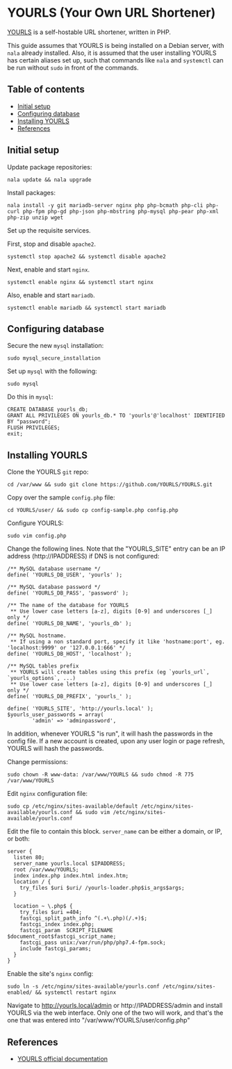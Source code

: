 # YOURLS (Your Own URL Shortener)

[YOURLS](https://github.com/YOURLS/YOURLS) is a self-hostable URL shortener, written in PHP.

This guide assumes that YOURLS is being installed on a Debian server, with `nala` already installed. Also, it is assumed that the user installing YOURLS has certain aliases set up, such that commands like `nala` and `systemctl` can be run without `sudo` in front of the commands.

## Table of contents

- [Initial setup](#initial-setup)
- [Configuring database](#configuring-database)
- [Installing YOURLS](#installing-yourls)
- [References](#references)

## Initial setup

Update package repositories:

```
nala update && nala upgrade
```

Install packages:

```
nala install -y git mariadb-server nginx php php-bcmath php-cli php-curl php-fpm php-gd php-json php-mbstring php-mysql php-pear php-xml php-zip unzip wget
```

Set up the requisite services.

First, stop and disable `apache2`.

```
systemctl stop apache2 && systemctl disable apache2
```

Next, enable and start `nginx`.

```
systemctl enable nginx && systemctl start nginx
```

Also, enable and start `mariadb`.

```
systemctl enable mariadb && systemctl start mariadb
```

## Configuring database

Secure the new `mysql` installation:

```
sudo mysql_secure_installation
```

Set up `mysql` with the following:

```
sudo mysql
```

Do this in `mysql`:

```
CREATE DATABASE yourls_db;
GRANT ALL PRIVILEGES ON yourls_db.* TO 'yourls'@'localhost' IDENTIFIED BY "password";
FLUSH PRIVILEGES;
exit;
```

## Installing YOURLS

Clone the YOURLS `git` repo:

```
cd /var/www && sudo git clone https://github.com/YOURLS/YOURLS.git
```

Copy over the sample `config.php` file:

```
cd YOURLS/user/ && sudo cp config-sample.php config.php
```

Configure YOURLS:

```
sudo vim config.php
```

Change the following lines. Note that the "YOURLS_SITE" entry can be an IP address (http://IPADDRESS) if DNS is not configured:

```
/** MySQL database username */
define( 'YOURLS_DB_USER', 'yourls' );

/** MySQL database password */
define( 'YOURLS_DB_PASS', 'password' );

/** The name of the database for YOURLS
 ** Use lower case letters [a-z], digits [0-9] and underscores [_] only */
define( 'YOURLS_DB_NAME', 'yourls_db' );

/** MySQL hostname.
 ** If using a non standard port, specify it like 'hostname:port', eg. 'localhost:9999' or '127.0.0.1:666' */
define( 'YOURLS_DB_HOST', 'localhost' );

/** MySQL tables prefix
 ** YOURLS will create tables using this prefix (eg `yourls_url`, `yourls_options`, ...)
 ** Use lower case letters [a-z], digits [0-9] and underscores [_] only */
define( 'YOURLS_DB_PREFIX', 'yourls_' );

define( 'YOURLS_SITE', 'http://yourls.local' );
$yourls_user_passwords = array(
        'admin' => 'adminpassword',
```

In addition, whenever YOURLS "is run", it will hash the passwords in the config file. If a new account is created, upon any user login or page refresh, YOURLS will hash the passwords.

Change permissions:

```
sudo chown -R www-data: /var/www/YOURLS && sudo chmod -R 775 /var/www/YOURLS
```

Edit `nginx` configuration file:

```
sudo cp /etc/nginx/sites-available/default /etc/nginx/sites-available/yourls.conf && sudo vim /etc/nginx/sites-available/yourls.conf
```

Edit the file to contain this block. `server_name` can be either a domain, or IP, or both:

```
server {
  listen 80;
  server_name yourls.local $IPADDRESS;
  root /var/www/YOURLS;
  index index.php index.html index.htm;
  location / {
    try_files $uri $uri/ /yourls-loader.php$is_args$args;
  }

  location ~ \.php$ {
    try_files $uri =404;
    fastcgi_split_path_info ^(.+\.php)(/.+)$;
    fastcgi_index index.php;
    fastcgi_param  SCRIPT_FILENAME  $document_root$fastcgi_script_name;
    fastcgi_pass unix:/var/run/php/php7.4-fpm.sock;
    include fastcgi_params;
  }
}
```

Enable the site's `nginx` config:

```
sudo ln -s /etc/nginx/sites-available/yourls.conf /etc/nginx/sites-enabled/ && systemctl restart nginx
```

Navigate to http://yourls.local/admin or http://IPADDRESS/admin and install YOURLS via the web interface. Only one of the two will work, and that's the one that was entered into "/var/www/YOURLS/user/config.php"

## References

- [YOURLS official documentation](https://yourls.org/docs)
